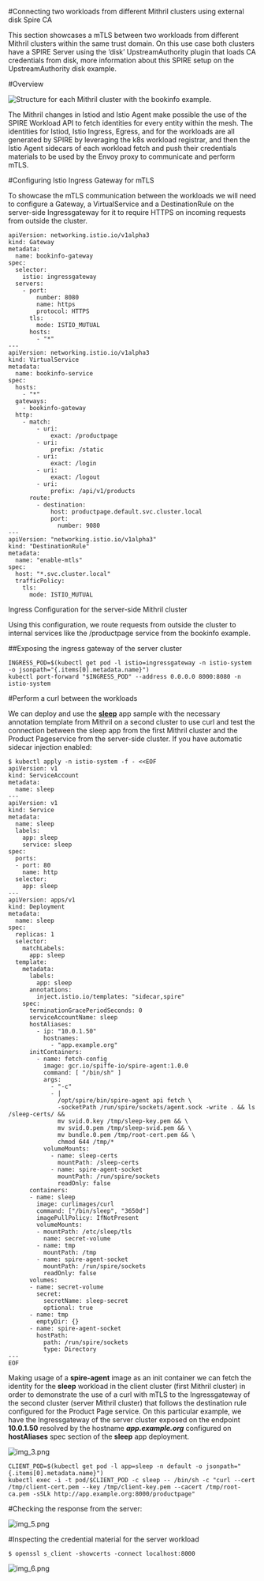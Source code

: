 #Connecting two workloads from different Mithril clusters using external disk Spire CA

This section showcases a mTLS between two workloads from different Mithril clusters within the
same trust domain. On this use case both clusters have a SPIRE Server using the ‘disk’ 
UpstreamAuthority plugin that loads CA credentials from disk, more information about this 
SPIRE setup on the UpstreamAuthority disk example.

#Overview

![Structure for each Mithril cluster with the bookinfo example.](img/overview.png)

The Mithril changes in Istiod and Istio Agent make possible the use of the SPIRE Workload 
API to fetch identities for every entity within the mesh. The identities for Istiod, Istio 
Ingress, Egress, and for the workloads are all generated by SPIRE by leveraging the k8s 
workload registrar, and then the Istio Agent sidecars of each workload fetch and push their 
credentials materials to be used by the Envoy proxy to communicate and perform mTLS.

#Configuring Istio Ingress Gateway for mTLS

To showcase the mTLS communication between the workloads we will need to configure a Gateway,
a VirtualService and a DestinationRule on the server-side Ingressgateway for it to require 
HTTPS on incoming requests from outside the cluster.

```
apiVersion: networking.istio.io/v1alpha3
kind: Gateway
metadata:
  name: bookinfo-gateway
spec:
  selector:
    istio: ingressgateway
  servers:
    - port:
        number: 8080
        name: https
        protocol: HTTPS
      tls:
        mode: ISTIO_MUTUAL
      hosts:
        - "*"
---
apiVersion: networking.istio.io/v1alpha3
kind: VirtualService
metadata:
  name: bookinfo-service
spec:
  hosts:
    - "*"
  gateways:
    - bookinfo-gateway
  http:
    - match:
        - uri:
            exact: /productpage
        - uri:
            prefix: /static
        - uri:
            exact: /login
        - uri:
            exact: /logout
        - uri:
            prefix: /api/v1/products
      route:
        - destination:
            host: productpage.default.svc.cluster.local
            port:
              number: 9080
---
apiVersion: "networking.istio.io/v1alpha3"
kind: "DestinationRule"
metadata:
  name: "enable-mtls"
spec:
  host: "*.svc.cluster.local"
  trafficPolicy:
    tls:
      mode: ISTIO_MUTUAL
```

Ingress Configuration for the server-side Mithril cluster

Using this configuration, we route requests from outside the cluster to internal services like the /productpage service from the bookinfo example.

##Exposing the ingress gateway of the server cluster

```
INGRESS_POD=$(kubectl get pod -l istio=ingressgateway -n istio-system -o jsonpath="{.items[0].metadata.name}")
kubectl port-forward "$INGRESS_POD" --address 0.0.0.0 8000:8080 -n istio-system
```

#Perform a curl between the workloads

We can deploy and use the [**sleep**](https://github.com/istio/istio/blob/master/samples/sleep/sleep.yaml)
app sample with the necessary annotation template from Mithril on a second cluster 
to use curl and test the connection between the sleep app from the first Mithril 
cluster and the Product Pageservice from the server-side cluster. If you have automatic
sidecar injection enabled:

```
$ kubectl apply -n istio-system -f - <<EOF
apiVersion: v1
kind: ServiceAccount
metadata:
  name: sleep
---
apiVersion: v1
kind: Service
metadata:
  name: sleep
  labels:
    app: sleep
    service: sleep
spec:
  ports:
  - port: 80
    name: http
  selector:
    app: sleep
---
apiVersion: apps/v1
kind: Deployment
metadata:
  name: sleep
spec:
  replicas: 1
  selector:
    matchLabels:
      app: sleep
  template:
    metadata:
      labels:
        app: sleep
      annotations:
        inject.istio.io/templates: "sidecar,spire"
    spec:
      terminationGracePeriodSeconds: 0
      serviceAccountName: sleep
      hostAliases:
        - ip: "10.0.1.50"
          hostnames:
            - "app.example.org"
      initContainers:
        - name: fetch-config
          image: gcr.io/spiffe-io/spire-agent:1.0.0
          command: [ "/bin/sh" ]
          args:
            - "-c"
            - |
              /opt/spire/bin/spire-agent api fetch \
              -socketPath /run/spire/sockets/agent.sock -write . && ls /sleep-certs/ &&
              mv svid.0.key /tmp/sleep-key.pem && \
              mv svid.0.pem /tmp/sleep-svid.pem && \
              mv bundle.0.pem /tmp/root-cert.pem && \
              chmod 644 /tmp/*
          volumeMounts:
            - name: sleep-certs
              mountPath: /sleep-certs
            - name: spire-agent-socket
              mountPath: /run/spire/sockets
              readOnly: false
      containers:
      - name: sleep
        image: curlimages/curl
        command: ["/bin/sleep", "3650d"]
        imagePullPolicy: IfNotPresent
        volumeMounts:
        - mountPath: /etc/sleep/tls
          name: secret-volume
        - name: tmp
          mountPath: /tmp
        - name: spire-agent-socket
          mountPath: /run/spire/sockets
          readOnly: false
      volumes:
      - name: secret-volume
        secret:
          secretName: sleep-secret
          optional: true
      - name: tmp
        emptyDir: {}
      - name: spire-agent-socket
        hostPath:
          path: /run/spire/sockets
          type: Directory
---
EOF
```

Making usage of a **spire-agent** image as an init container we can fetch the identity for the 
**sleep** workload in 
the client cluster (first Mithril cluster) in order to demonstrate the use of a curl with mTLS 
to the Ingressgateway
of the second cluster (server Mithril cluster) that follows the destination rule configured for 
the Product Page service. On this particular example, we have the Ingressgateway of the server
cluster exposed on the endpoint **10.0.1.50** resolved by the hostname **_app.example.org_**
configured on **hostAliases** spec section of the **sleep** app deployment.

![img_3.png](img/request.png)

```
CLIENT_POD=$(kubectl get pod -l app=sleep -n default -o jsonpath="{.items[0].metadata.name}")
kubectl exec -i -t pod/$CLIENT_POD -c sleep -- /bin/sh -c "curl --cert /tmp/client-cert.pem --key /tmp/client-key.pem --cacert /tmp/root-ca.pem -sSLk http://app.example.org:8000/productpage"
```

#Checking the response from the server:

![img_5.png](img/response.png)

#Inspecting the credential material for the server workload

```
$ openssl s_client -showcerts -connect localhost:8000
```

![img_6.png](img/show-certs.png)

 

 

 